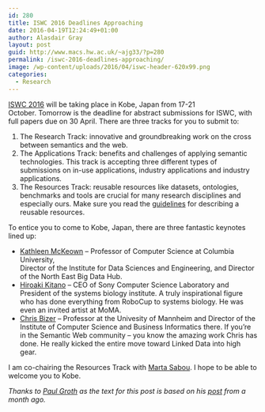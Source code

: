 ```yaml
---
id: 280
title: ISWC 2016 Deadlines Approaching
date: 2016-04-19T12:24:49+01:00
author: Alasdair Gray
layout: post
guid: http://www.macs.hw.ac.uk/~ajg33/?p=280
permalink: /iswc-2016-deadlines-approaching/
image: /wp-content/uploads/2016/04/iswc-header-620x99.png
categories:
  - Research
---
```

[ISWC 2016](http://iswc2016.semanticweb.org/) will be taking place in Kobe, Japan from 17-21 October. Tomorrow is the deadline for abstract submissions for ISWC, with full papers due on 30 April. There are three tracks for you to submit to:

  1. The Research Track: innovative and groundbreaking work on the cross between semantics and the web.
  2. The Applications Track: benefits and challenges of applying semantic technologies. This track is accepting three different types of submissions on in-use applications, industry applications and industry applications.
  3. The Resources Track: reusable resources like datasets, ontologies, benchmarks and tools are crucial for many research disciplines and especially ours. Make sure you read the [guidelines](https://dx.doi.org/10.6084/m9.figshare.2016852) for describing a reusable resources.

To entice you to come to Kobe, Japan, there are three fantastic keynotes lined up:

  * [Kathleen McKeown](http://iswc2016.semanticweb.org/pages/program/keynote-mckeown.html) – Professor of Computer Science at Columbia University,  
    Director of the Institute for Data Sciences and Engineering, and Director of the North East Big Data Hub.
  * [Hiroaki Kitano](http://iswc2016.semanticweb.org/pages/program/keynote-kitano.html) – CEO of Sony Computer Science Laboratory and President of the systems biology institute. A truly inspirational figure who has done everything from RoboCup to systems biology. He was even an invited artist at MoMA.
  * [Chris Bizer](http://iswc2016.semanticweb.org/pages/program/keynote-bizer.html) – Professor at the Univesity of Mannheim and Director of the Institute of Computer Science and Business Informatics there. If you’re in the Semantic Web community – you know the amazing work Chris has done. He really kicked the entire move toward Linked Data into high gear.

I am co-chairing the Resources Track with [Marta Sabou](https://martasabou.wordpress.com/). I hope to be able to welcome you to Kobe.

_Thanks to [Paul Groth](https://thinklinks.wordpress.com/) as the text for this post is based on his [post](https://thinklinks.wordpress.com/2016/03/30/iswc-2016-submissions-1-month-away/) from a month ago._